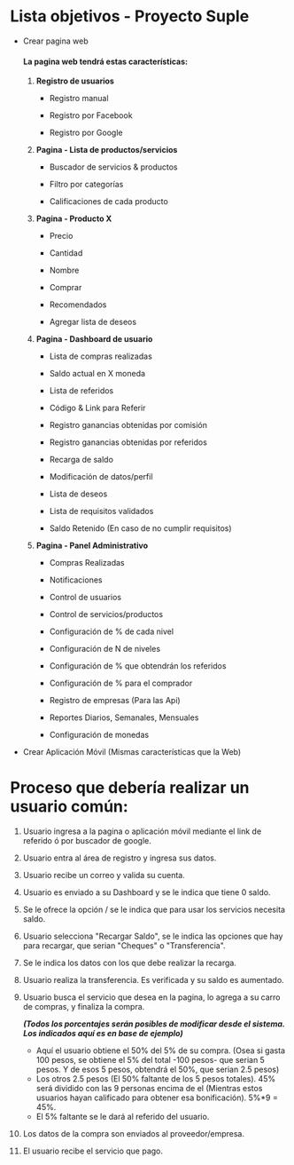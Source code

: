 # Lista objetivos - Proyecto Suple



* Crear pagina web

  #### La pagina web tendrá estas características: 

  1. **Registro de usuarios**

     * Registro manual

     * Registro por Facebook

     * Registro por Google

  2. **Pagina - Lista de productos/servicios**

     * Buscador de servicios & productos

     * Filtro por categorías

     * Calificaciones de cada producto

  3. **Pagina - Producto X**

     * Precio

     * Cantidad

     * Nombre

     * Comprar

     * Recomendados

     * Agregar lista de deseos

  4. **Pagina - Dashboard de usuario**

     * Lista de compras realizadas

     * Saldo actual en X moneda

     * Lista de referidos
     * Código & Link para Referir

     * Registro ganancias obtenidas por comisión

     * Registro ganancias obtenidas por referidos

     * Recarga de saldo

     * Modificación de datos/perfil

     * Lista de deseos

     * Lista de requisitos validados

     * Saldo Retenido (En caso de no cumplir requisitos)

  5. **Pagina - Panel Administrativo**

     * Compras Realizadas

     * Notificaciones

     * Control de usuarios

     * Control de servicios/productos

     * Configuración de % de cada nivel

     * Configuración de N de niveles

     * Configuración de % que obtendrán los referidos

     * Configuración de % para el comprador

     * Registro de empresas (Para las Api)

     * Reportes Diarios, Semanales, Mensuales
     * Configuración de monedas

* Crear Aplicación Móvil (Mismas características que la Web)



# Proceso que debería realizar un usuario común: 



1. Usuario ingresa a la pagina o aplicación móvil mediante el link de referido ó por buscador de google.

2. Usuario entra al área de registro y ingresa sus datos.

3. Usuario recibe un correo y valida su cuenta.

4. Usuario es enviado a su Dashboard y se le indica que tiene 0 saldo.

5. Se le ofrece la opción / se le indica que para usar los servicios necesita saldo.

6. Usuario selecciona "Recargar Saldo", se le indica las opciones que hay para recargar, que serian "Cheques" o "Transferencia".

7. Se le indica los datos con los que debe realizar la recarga.

8. Usuario realiza la transferencia. Es verificada y su saldo es aumentado.

9. Usuario busca el servicio que desea en la pagina, lo agrega a su carro de compras, y finaliza la compra.

   ***(Todos los porcentajes serán posibles de modificar desde el sistema. Los indicados aquí es en base de ejemplo)***

   * Aquí el usuario obtiene el 50% del 5% de su compra. (Osea si gasta 100 pesos, se obtiene el 5% del total -100 pesos- que serian 5 pesos. Y de esos 5 pesos, obtendrá el 50%, que serian 2.5 pesos)
   * Los otros 2.5 pesos (El 50% faltante de los 5 pesos totales). 45% será dividido con las 9 personas encima de el (Mientras estos usuarios hayan calificado para obtener esa bonificación). 5%*9 = 45%.
   * El 5% faltante se le dará al referido del usuario.

10. Los datos de la compra son enviados al proveedor/empresa.

11. El usuario recibe el servicio que pago.
